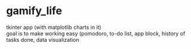 # gamify_life
tkinter app (with matplotlib charts in it)</br>
goal is to make working easy (pomodoro, to-do list, app block, history of tasks done, data visualization
